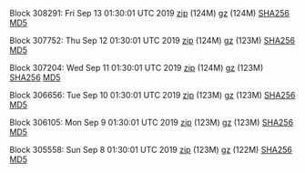 Block 308291: Fri Sep 13 01:30:01 UTC 2019 [zip](https://files.01coin.io/mainnet/2019-09-13/bootstrap.dat.zip) (124M) [gz](https://files.01coin.io/mainnet/2019-09-13/bootstrap.dat.tar.gz) (124M) [SHA256](https://files.01coin.io/mainnet/2019-09-13/sha256.txt) [MD5](https://files.01coin.io/mainnet/2019-09-13/md5.txt)

Block 307752: Thu Sep 12 01:30:01 UTC 2019 [zip](https://files.01coin.io/mainnet/2019-09-12/bootstrap.dat.zip) (124M) [gz](https://files.01coin.io/mainnet/2019-09-12/bootstrap.dat.tar.gz) (123M) [SHA256](https://files.01coin.io/mainnet/2019-09-12/sha256.txt) [MD5](https://files.01coin.io/mainnet/2019-09-12/md5.txt)

Block 307204: Wed Sep 11 01:30:01 UTC 2019 [zip](https://files.01coin.io/mainnet/2019-09-11/bootstrap.dat.zip) (124M) [gz](https://files.01coin.io/mainnet/2019-09-11/bootstrap.dat.tar.gz) (123M) [SHA256](https://files.01coin.io/mainnet/2019-09-11/sha256.txt) [MD5](https://files.01coin.io/mainnet/2019-09-11/md5.txt)

Block 306656: Tue Sep 10 01:30:01 UTC 2019 [zip](https://files.01coin.io/mainnet/2019-09-10/bootstrap.dat.zip) (123M) [gz](https://files.01coin.io/mainnet/2019-09-10/bootstrap.dat.tar.gz) (123M) [SHA256](https://files.01coin.io/mainnet/2019-09-10/sha256.txt) [MD5](https://files.01coin.io/mainnet/2019-09-10/md5.txt)

Block 306105: Mon Sep  9 01:30:01 UTC 2019 [zip](https://files.01coin.io/mainnet/2019-09-09/bootstrap.dat.zip) (123M) [gz](https://files.01coin.io/mainnet/2019-09-09/bootstrap.dat.tar.gz) (123M) [SHA256](https://files.01coin.io/mainnet/2019-09-09/sha256.txt) [MD5](https://files.01coin.io/mainnet/2019-09-09/md5.txt)

Block 305558: Sun Sep  8 01:30:01 UTC 2019 [zip](https://files.01coin.io/mainnet/2019-09-08/bootstrap.dat.zip) (123M) [gz](https://files.01coin.io/mainnet/2019-09-08/bootstrap.dat.tar.gz) (122M) [SHA256](https://files.01coin.io/mainnet/2019-09-08/sha256.txt) [MD5](https://files.01coin.io/mainnet/2019-09-08/md5.txt)
